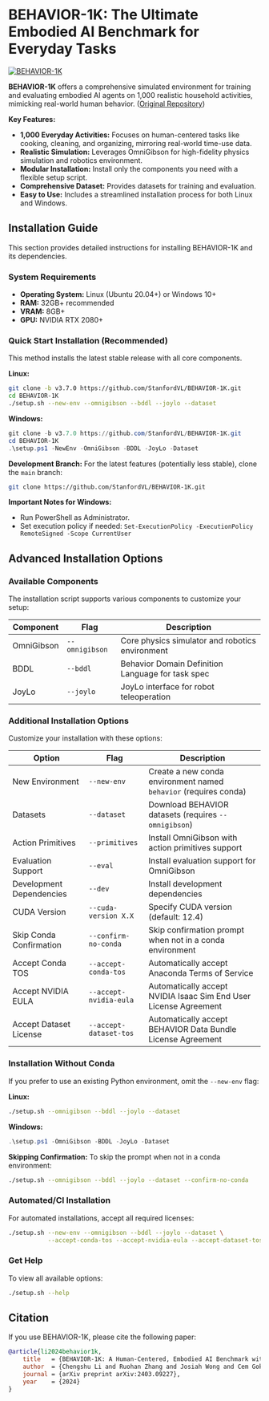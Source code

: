 # BEHAVIOR-1K: The Ultimate Embodied AI Benchmark for Everyday Tasks

[![BEHAVIOR-1K](docs/assets/readme_splash_logo.png)](https://github.com/StanfordVL/BEHAVIOR-1K)

**BEHAVIOR-1K** offers a comprehensive simulated environment for training and evaluating embodied AI agents on 1,000 realistic household activities, mimicking real-world human behavior. ([Original Repository](https://github.com/StanfordVL/BEHAVIOR-1K))

**Key Features:**

*   **1,000 Everyday Activities:** Focuses on human-centered tasks like cooking, cleaning, and organizing, mirroring real-world time-use data.
*   **Realistic Simulation:** Leverages OmniGibson for high-fidelity physics simulation and robotics environment.
*   **Modular Installation:** Install only the components you need with a flexible setup script.
*   **Comprehensive Dataset:** Provides datasets for training and evaluation.
*   **Easy to Use:** Includes a streamlined installation process for both Linux and Windows.

## Installation Guide

This section provides detailed instructions for installing BEHAVIOR-1K and its dependencies.

### System Requirements

*   **Operating System:** Linux (Ubuntu 20.04+) or Windows 10+
*   **RAM:** 32GB+ recommended
*   **VRAM:** 8GB+
*   **GPU:** NVIDIA RTX 2080+

### Quick Start Installation (Recommended)

This method installs the latest stable release with all core components.

**Linux:**

```bash
git clone -b v3.7.0 https://github.com/StanfordVL/BEHAVIOR-1K.git
cd BEHAVIOR-1K
./setup.sh --new-env --omnigibson --bddl --joylo --dataset
```

**Windows:**

```powershell
git clone -b v3.7.0 https://github.com/StanfordVL/BEHAVIOR-1K.git
cd BEHAVIOR-1K
.\setup.ps1 -NewEnv -OmniGibson -BDDL -JoyLo -Dataset
```

**Development Branch:** For the latest features (potentially less stable), clone the `main` branch:

```bash
git clone https://github.com/StanfordVL/BEHAVIOR-1K.git
```

**Important Notes for Windows:**

*   Run PowerShell as Administrator.
*   Set execution policy if needed: `Set-ExecutionPolicy -ExecutionPolicy RemoteSigned -Scope CurrentUser`

## Advanced Installation Options

### Available Components

The installation script supports various components to customize your setup:

| Component       | Flag            | Description                                         |
|-----------------|-----------------|-----------------------------------------------------|
| OmniGibson      | `--omnigibson`  | Core physics simulator and robotics environment     |
| BDDL            | `--bddl`        | Behavior Domain Definition Language for task spec  |
| JoyLo           | `--joylo`       | JoyLo interface for robot teleoperation            |

### Additional Installation Options

Customize your installation with these options:

| Option                     | Flag                       | Description                                                                |
|----------------------------|----------------------------|----------------------------------------------------------------------------|
| New Environment            | `--new-env`                | Create a new conda environment named `behavior` (requires conda)           |
| Datasets                   | `--dataset`                | Download BEHAVIOR datasets (requires `--omnigibson`)                        |
| Action Primitives          | `--primitives`             | Install OmniGibson with action primitives support                         |
| Evaluation Support         | `--eval`                   | Install evaluation support for OmniGibson                                  |
| Development Dependencies   | `--dev`                    | Install development dependencies                                             |
| CUDA Version               | `--cuda-version X.X`       | Specify CUDA version (default: 12.4)                                       |
| Skip Conda Confirmation  | `--confirm-no-conda`       | Skip confirmation prompt when not in a conda environment                     |
| Accept Conda TOS            | `--accept-conda-tos`       | Automatically accept Anaconda Terms of Service                                 |
| Accept NVIDIA EULA         | `--accept-nvidia-eula`     | Automatically accept NVIDIA Isaac Sim End User License Agreement              |
| Accept Dataset License     | `--accept-dataset-tos`     | Automatically accept BEHAVIOR Data Bundle License Agreement                  |

### Installation Without Conda

If you prefer to use an existing Python environment, omit the `--new-env` flag:

**Linux:**

```bash
./setup.sh --omnigibson --bddl --joylo --dataset
```

**Windows:**

```powershell
.\setup.ps1 -OmniGibson -BDDL -JoyLo -Dataset
```

**Skipping Confirmation:** To skip the prompt when not in a conda environment:

```bash
./setup.sh --omnigibson --bddl --joylo --dataset --confirm-no-conda
```

### Automated/CI Installation

For automated installations, accept all required licenses:

```bash
./setup.sh --new-env --omnigibson --bddl --joylo --dataset \
           --accept-conda-tos --accept-nvidia-eula --accept-dataset-tos
```

### Get Help

To view all available options:

```bash
./setup.sh --help
```

## Citation

If you use BEHAVIOR-1K, please cite the following paper:

```bibtex
@article{li2024behavior1k,
    title   = {BEHAVIOR-1K: A Human-Centered, Embodied AI Benchmark with 1,000 Everyday Activities and Realistic Simulation},
    author  = {Chengshu Li and Ruohan Zhang and Josiah Wong and Cem Gokmen and Sanjana Srivastava and Roberto Martín-Martín and Chen Wang and Gabrael Levine and Wensi Ai and Benjamin Martinez and Hang Yin and Michael Lingelbach and Minjune Hwang and Ayano Hiranaka and Sujay Garlanka and Arman Aydin and Sharon Lee and Jiankai Sun and Mona Anvari and Manasi Sharma and Dhruva Bansal and Samuel Hunter and Kyu-Young Kim and Alan Lou and Caleb R Matthews and Ivan Villa-Renteria and Jerry Huayang Tang and Claire Tang and Fei Xia and Yunzhu Li and Silvio Savarese and Hyowon Gweon and C. Karen Liu and Jiajun Wu and Li Fei-Fei},
    journal = {arXiv preprint arXiv:2403.09227},
    year    = {2024}
}
```